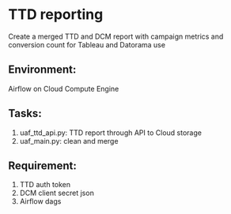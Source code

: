 # TTD reporting
Create a merged TTD and DCM report with campaign metrics and conversion count for Tableau and Datorama use

## Environment:
Airflow on Cloud Compute Engine

## Tasks:
1. uaf_ttd_api.py: TTD report through API to Cloud storage
2. uaf_main.py: clean and merge

## Requirement:
1. TTD auth token
2. DCM client secret json
3. Airflow dags
